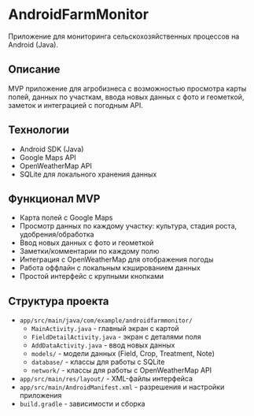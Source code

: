 # AndroidFarmMonitor

Приложение для мониторинга сельскохозяйственных процессов на Android (Java).

## Описание
MVP приложение для агробизнеса с возможностью просмотра карты полей, данных по участкам, ввода новых данных с фото и геометкой, заметок и интеграцией с погодным API.

## Технологии
- Android SDK (Java)
- Google Maps API
- OpenWeatherMap API
- SQLite для локального хранения данных

## Функционал MVP
- Карта полей с Google Maps
- Просмотр данных по каждому участку: культура, стадия роста, удобрения/обработка
- Ввод новых данных с фото и геометкой
- Заметки/комментарии по каждому полю
- Интеграция с OpenWeatherMap для отображения погоды
- Работа оффлайн с локальным кэшированием данных
- Простой интерфейс с крупными кнопками

## Структура проекта
- `app/src/main/java/com/example/androidfarmmonitor/`
  - `MainActivity.java` - главный экран с картой
  - `FieldDetailActivity.java` - экран с деталями поля
  - `AddDataActivity.java` - ввод новых данных
  - `models/` - модели данных (Field, Crop, Treatment, Note)
  - `database/` - классы для работы с SQLite
  - `network/` - классы для работы с OpenWeatherMap API
- `app/src/main/res/layout/` - XML-файлы интерфейса
- `app/src/main/AndroidManifest.xml` - разрешения и настройки приложения
- `build.gradle` - зависимости и сборка
